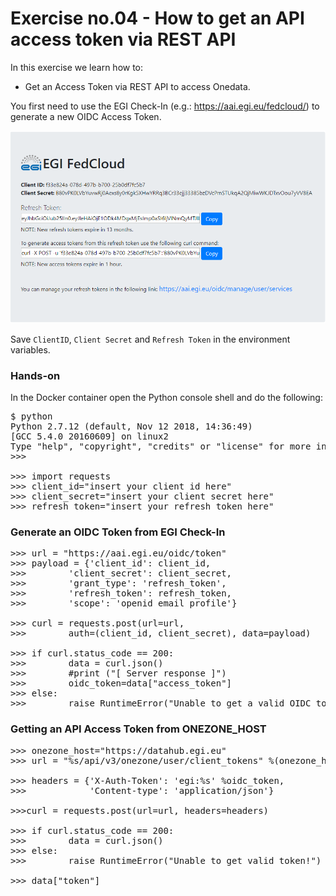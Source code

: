 # Exercise no.04 - How to get an API access token via REST API

In this exercise we learn how to: 
* Get an Access Token via REST API to access Onedata.

You first need to use the EGI Check-In (e.g.: https://aai.egi.eu/fedcloud/) to generate a new OIDC Access Token.

<p style="text-aligh:center">
<img heigh=100 src="./EGI_AAI.png">
</p>

Save `ClientID`, `Client Secret` and `Refresh Token` in the environment variables.

### Hands-on

In the Docker container open the Python console shell and do the following:

<pre>
$ python
Python 2.7.12 (default, Nov 12 2018, 14:36:49) 
[GCC 5.4.0 20160609] on linux2
Type "help", "copyright", "credits" or "license" for more information.
>>> 

>>> import requests
>>> client_id="insert your client id here"
>>> client_secret="insert your client secret here"
>>> refresh_token="insert your refresh token here"
</pre>

### Generate an OIDC Token from EGI Check-In

<pre>
>>> url = "https://aai.egi.eu/oidc/token"
>>> payload = {'client_id': client_id, 
>>>        'client_secret': client_secret,
>>>        'grant_type': 'refresh_token',
>>>        'refresh_token': refresh_token,
>>>        'scope': 'openid email profile'}

>>> curl = requests.post(url=url, 
>>>        auth=(client_id, client_secret), data=payload)

>>> if curl.status_code == 200:
>>>        data = curl.json()
>>>        #print ("[ Server response ]")
>>>        oidc_token=data["access_token"]
>>> else:
>>>        raise RuntimeError("Unable to get a valid OIDC token!")
</pre>

### Getting an API Access Token from ONEZONE_HOST

<pre>
>>> onezone_host="https://datahub.egi.eu"
>>> url = "%s/api/v3/onezone/user/client_tokens" %(onezone_host)

>>> headers = {'X-Auth-Token': 'egi:%s' %oidc_token,
>>>            'Content-type': 'application/json'}

>>>curl = requests.post(url=url, headers=headers)

>>> if curl.status_code == 200:
>>>        data = curl.json()
>>> else:
>>>        raise RuntimeError("Unable to get valid token!")

>>> data["token"]
</pre>

